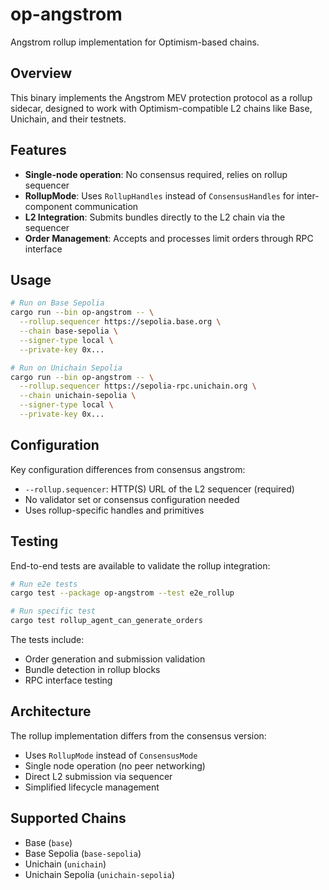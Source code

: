 # op-angstrom

Angstrom rollup implementation for Optimism-based chains.

## Overview

This binary implements the Angstrom MEV protection protocol as a rollup sidecar, designed to work with Optimism-compatible L2 chains like Base, Unichain, and their testnets.

## Features

- **Single-node operation**: No consensus required, relies on rollup sequencer
- **RollupMode**: Uses `RollupHandles` instead of `ConsensusHandles` for inter-component communication
- **L2 Integration**: Submits bundles directly to the L2 chain via the sequencer
- **Order Management**: Accepts and processes limit orders through RPC interface

## Usage

```bash
# Run on Base Sepolia
cargo run --bin op-angstrom -- \
  --rollup.sequencer https://sepolia.base.org \
  --chain base-sepolia \
  --signer-type local \
  --private-key 0x...

# Run on Unichain Sepolia
cargo run --bin op-angstrom -- \
  --rollup.sequencer https://sepolia-rpc.unichain.org \
  --chain unichain-sepolia \
  --signer-type local \
  --private-key 0x...
```

## Configuration

Key configuration differences from consensus angstrom:
- `--rollup.sequencer`: HTTP(S) URL of the L2 sequencer (required)
- No validator set or consensus configuration needed
- Uses rollup-specific handles and primitives

## Testing

End-to-end tests are available to validate the rollup integration:

```bash
# Run e2e tests
cargo test --package op-angstrom --test e2e_rollup

# Run specific test
cargo test rollup_agent_can_generate_orders
```

The tests include:
- Order generation and submission validation
- Bundle detection in rollup blocks
- RPC interface testing

## Architecture

The rollup implementation differs from the consensus version:
- Uses `RollupMode` instead of `ConsensusMode`
- Single node operation (no peer networking)
- Direct L2 submission via sequencer
- Simplified lifecycle management

## Supported Chains

- Base (`base`)
- Base Sepolia (`base-sepolia`)
- Unichain (`unichain`)
- Unichain Sepolia (`unichain-sepolia`)
